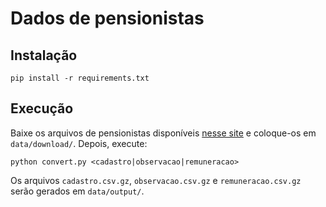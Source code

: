 # Dados de pensionistas

## Instalação

```shell
pip install -r requirements.txt
```

## Execução

Baixe os arquivos de pensionistas disponíveis [nesse
site](http://transparencia.gov.br/download-de-dados/servidores) e coloque-os em
`data/download/`. Depois, execute:

```shell
python convert.py <cadastro|observacao|remuneracao>
```

Os arquivos `cadastro.csv.gz`, `observacao.csv.gz` e `remuneracao.csv.gz` serão
gerados em `data/output/`.
